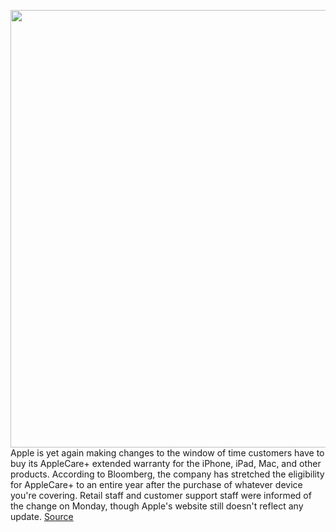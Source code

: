 <img src='https://cdn.vox-cdn.com/thumbor/ohhoZKcUVaAiqFpIZZHr5r86DiM=/0x0:2040x1360/1200x800/filters:focal(857x517:1183x843)/cdn.vox-cdn.com/uploads/chorus_image/image/67216634/akrales_190914_3628_0262.0.jpg' width='700px' /><br/>
Apple is yet again making changes to the window of time customers have to buy its AppleCare+ extended warranty for the iPhone, iPad, Mac, and other products. According to Bloomberg, the company has stretched the eligibility for AppleCare+ to an entire year after the purchase of whatever device you're covering. Retail staff and customer support staff were informed of the change on Monday, though Apple's website still doesn't reflect any update.
<a href='https://www.theverge.com/2020/8/17/21372569/apple-applecare-plus-purchase-window-now-one-year'> Source <a/>